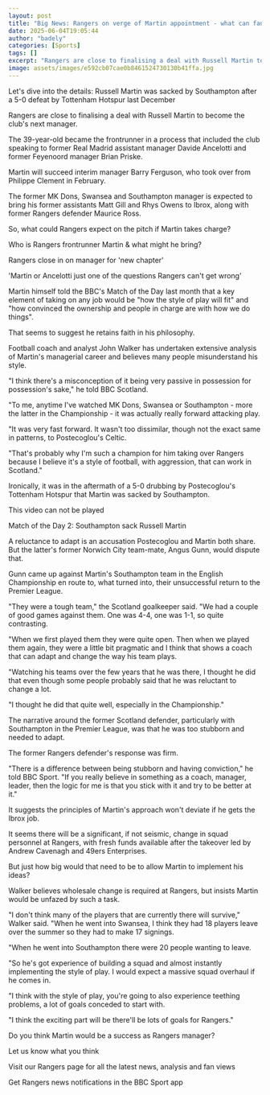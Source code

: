 ```yaml
---
layout: post
title: "Big News: Rangers on verge of Martin appointment - what can fans expect?"
date: 2025-06-04T19:05:44
author: "badely"
categories: [Sports]
tags: []
excerpt: "Rangers are close to finalising a deal with Russell Martin to become the club's next manager."
image: assets/images/e592cb07cae0b8461524730130b41ffa.jpg
---
```


Let's dive into the details: Russell Martin was sacked by Southampton after a 5-0 defeat by Tottenham Hotspur last December

Rangers are close to finalising a deal with Russell Martin to become the club's next manager.

The 39-year-old became the frontrunner in a process that included the club speaking to former Real Madrid assistant manager Davide Ancelotti and former Feyenoord manager Brian Priske.

Martin will succeed interim manager Barry Ferguson, who took over from Philippe Clement in February.

The former MK Dons, Swansea and Southampton manager is expected to bring his former assistants Matt Gill and Rhys Owens to Ibrox, along with former Rangers defender Maurice Ross.

So, what could Rangers expect on the pitch if Martin takes charge?

Who is Rangers frontrunner Martin & what might he bring?

Rangers close in on manager for 'new chapter'

'Martin or Ancelotti just one of the questions Rangers can't get wrong'

Martin himself told the BBC's Match of the Day last month that a key element of taking on any job would be "how the style of play will fit" and "how convinced the ownership and people in charge are with how we do things".

That seems to suggest he retains faith in his philosophy.

Football coach and analyst John Walker has undertaken extensive analysis of Martin's managerial career and believes many people misunderstand his style.

"I think there's a misconception of it being very passive in possession for possession's sake," he told BBC Scotland.

"To me, anytime I've watched MK Dons, Swansea or Southampton - more the latter  in the Championship - it was actually really forward attacking play. 

"It was very fast forward. It wasn't too dissimilar, though not the exact same in patterns, to Postecoglou's Celtic. 

"That's probably why I'm such a champion for him taking over Rangers because I believe it's a style of football, with aggression, that can work in Scotland."

Ironically, it was in the aftermath of a 5-0 drubbing by Postecoglou's Tottenham Hotspur that Martin was sacked by Southampton. 

This video can not be played

Match of the Day 2: Southampton sack Russell Martin

A reluctance to adapt is an accusation Postecoglou and Martin both share. But the latter's former Norwich City team-mate, Angus Gunn, would dispute that.

Gunn came up against Martin's Southampton team in the English Championship en route to, what turned into, their unsuccessful return to the Premier League.

"They were a tough team," the Scotland goalkeeper said. "We had a couple of good games against them. One was 4-4, one was 1-1, so quite contrasting.

"When we first played them they were quite open. Then when we played them again, they were a little bit pragmatic and I think that shows a coach that can adapt and change the way his team plays. 

"Watching his teams over the few years that he was there, I thought he did that even though some people probably said that he was reluctant to change a lot. 

"I thought he did that quite well, especially in the Championship."

The narrative around the former Scotland defender, particularly with Southampton in the Premier League, was that he was too stubborn and needed to adapt. 

The former Rangers defender's response was firm. 

"There is a difference between being stubborn and having conviction," he told BBC Sport. "If you really believe in something as a coach, manager, leader, then the logic for me is that you stick with it and try to be better at it."

It suggests the principles of Martin's approach won't deviate if he gets the Ibrox job.

It seems there will be a significant, if not seismic, change in squad personnel at Rangers, with fresh funds available after the takeover led by Andrew Cavenagh and 49ers Enterprises.  

But just how big would that need to be to allow Martin to implement his ideas?

Walker believes wholesale change is required at Rangers, but insists Martin would be unfazed by such a task.

"I don't think many of the players that are currently there will survive," Walker said. "When he went into Swansea, I think they had 18 players leave over the summer so they had to make 17 signings.

"When he went into Southampton there were 20 people wanting to leave. 

"So he's got experience of building a squad and almost instantly implementing the style of play. I would expect a massive squad overhaul if he comes in.

"I think with the style of play, you're going to also experience teething problems, a lot of goals conceded to start with. 

"I think the exciting part will be there'll be lots of goals for Rangers." 

Do you think Martin would be a success as Rangers manager?

Let us know what you think

Visit our Rangers page for all the latest news, analysis and fan views

Get Rangers news notifications in the BBC Sport app

